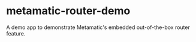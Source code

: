 # metamatic-router-demo
A demo app to demonstrate Metamatic's embedded out-of-the-box router feature.
